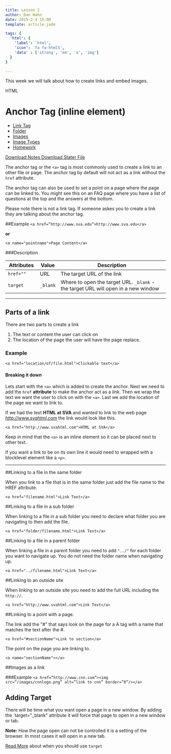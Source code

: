 ```yaml
---
title: Lesson 2
author: Dan Hahn
date: 2015-2-4 15:00
template: article.jade

tags: {
  'html': {
    'label': 'html',
    'icon': 'fa fa-html5',
    'data' : ['strong', 'em', 'a', 'img']
  }
}

---
```


This week we will talk about how to create links and embed images. <div><span class="label label-default html"><i class="fa fa-html5"></i>HTML</span></div>

<span class="more"></span>

# Anchor Tag (inline element)

* [Link Tag]()
* [Folder](folders.html)
* [Images](images.html)
* [Image Types](image-types.html)
* [Homework](homework.html)

[Download Notes <i class="icon-download-alt icon-white"></i>](week2-notes.zip)[Download Stater File <i class="icon-download-alt icon-white"></i>](week2.zip)


The anchor tag or the `<a>` tag is most commonly used to create a link to an other file or page.  The anchor tag by default will not act as a link without the `href` attribute.  

The anchor tag can also be used to set a point on a page where the page can be linked to.  You might see this on an FAQ page where you have a list of questions at the top and the answers at the bottom. 

Please note there is not a link tag.  If someone askes you to create a link they are talking about the anchor tag. 

##Example
`<a href=”http://www.sva.edu”>http://www.sva.edu</a>`

**or**

`<a name="pointname">Page Content</a>`


###Description


Attributes|Value|Description
---|---|---
`href=""`|URL|The target URL of the link
`target`|`_blank`|Where to open the target URL. `_blank` - the target URL will open in a new window

---

## Parts of a link

There are two parts to create a link

1. The text or content the user can click on
2. The location of the page the user will have the page replace.

### Example

`<a href="location/of/file.html">Clickable text</a>`

#### Breaking it down

Lets start with the `<a>` which is added to create the anchor.  Next we need to add the `href` **attribute** to make the anchor act as a *link*. Then we wrap the text we want the user to click on with the `<a>`. Last we add the location of the page we want to link to. 

If we had the text **HTML at SVA** and wanted to link to the web page *http://www.svahtml.com* the link would look like this.

`<a href="http://www.svahtml.com">HTML at SVA</a>`

Keep in mind that the `<a>` is an inline element so it can be placed next to other text. 

If you want a link to be on its own line it would need to wrapped with a blocklevel element like a `<p>`.

---

##Linking to a file in the same folder

When you link to a file that is in the same folder just add the file name to the HREF attribute.

`<a href="filename.html">Link Text</a>`

##Linking to a file in a sub folder

When linking to a file in a sub folder you need to declare what folder you are navigating to then add the file.

`<a href="folder/filename.html">Link Text</a>`

##Linking to a file in a parent folder

When linking a file in a parent folder you need to add `"../"` for each folder you want to navigate up.  You do not need the folder name when navigating up.

`<a href="../filename.html">Link Text</a>`

##Linking to an outside site

When linking to an outside site you need to add the full URL including the `http://`.

`<a href="http://www.svahtml.com">Link Text</a>`

##Linking to a point with a page.

The link add the "#" that says look on the page for a A tag with a name that matches the text after the #.

`<a href="#sectionName">Link to section</a>`

The point on the page you are linking to.

`<a name="sectionName"></a>`

##Images as a link

###Example
`<a href=”http://www.cnn.com”><img src=”/images/cnnlogo.png” alt=”link to cnn” border=”0”/></a>`

## Adding Target

There will be time what you want open a page in a new window. By adding the `target="_blank" attribute it will force that page to open in a new window or tab.

**Note:** How the page open can not be controlled it is a setting of the browser.  In most cases it will open in a new tab.

[Read More](http://css-tricks.com/use-target_blank/) about when you should use `target`


<style>
table tr td:nth-child(1){width:20%}
</style>